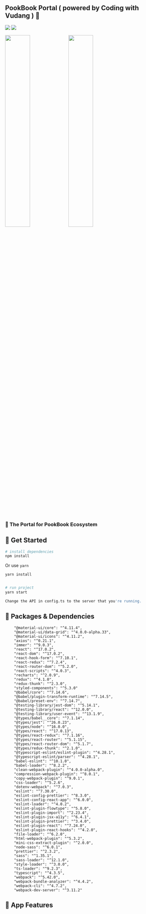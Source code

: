  ## PookBook Portal ( powered by Coding with Vudang ) 🚀
 
 
[![](https://img.shields.io/badge/Facebook-CodingwithVudang-blue)](https://www.facebook.com/codingwithvudang)
[![](https://img.shields.io/badge/Gmail-codingwithvudang@gmail.com-red)](mailto:codingwithvudang@gmail@gmail.com)

<div >
<img width="40%" height="40%" src="https://res.cloudinary.com/codingwithvudang/image/upload/v1622117732/logo_hcbfie.png" >
<img width="40%" height="40%" src="https://res.cloudinary.com/codingwithvudang/image/upload/v1622100868/sz4scfp9eit31cqy8xnf.jpg" >
</div>

 ### 🚀 The Portal for PookBook Ecosystem 


## 🚀 Get Started

``` bash
# install dependencies
npm install
```
Or use `yarn`
``` bash
yarn install
```
``` bash

# run project
yarn start
```
``` bash
Change the API in config.ts to the server that you're running. 
```
## 🚀 Packages & Dependencies
```
    "@material-ui/core": "^4.11.4",
    "@material-ui/data-grid": "^4.0.0-alpha.33",
    "@material-ui/icons": "^4.11.2",
    "axios": "^0.21.1",
    "immer": "^9.0.3",
    "react": "^17.0.2",
    "react-dom": "^17.0.2",
    "react-hook-form": "^7.10.1",
    "react-redux": "^7.2.4",
    "react-router-dom": "^5.2.0",
    "react-scripts": "^4.0.3",
    "recharts": "^2.0.9",
    "redux": "^4.1.0",
    "redux-thunk": "^2.3.0",
    "styled-components": "^5.3.0"
    "@babel/core": "^7.14.6",
    "@babel/plugin-transform-runtime": "^7.14.5",
    "@babel/preset-env": "^7.14.7",
    "@testing-library/jest-dom": "^5.14.1",
    "@testing-library/react": "^12.0.0",
    "@testing-library/user-event": "^13.1.9",
    "@types/babel__core": "^7.1.14",
    "@types/jest": "^26.0.23",
    "@types/node": "^16.0.0",
    "@types/react": "^17.0.13",
    "@types/react-redux": "^7.1.16",
    "@types/react-router": "^5.1.15",
    "@types/react-router-dom": "^5.1.7",
    "@types/redux-thunk": "^2.1.0",
    "@typescript-eslint/eslint-plugin": "^4.28.1",
    "@typescript-eslint/parser": "^4.28.1",
    "babel-eslint": "^10.1.0",
    "babel-loader": "^8.2.2",
    "clean-webpack-plugin": "^4.0.0-alpha.0",
    "compression-webpack-plugin": "^8.0.1",
    "copy-webpack-plugin": "^9.0.1",
    "css-loader": "^5.2.6",
    "dotenv-webpack": "^7.0.3",
    "eslint": "^7.30.0",
    "eslint-config-prettier": "^8.3.0",
    "eslint-config-react-app": "^6.0.0",
    "eslint-loader": "^4.0.2",
    "eslint-plugin-flowtype": "^5.8.0",
    "eslint-plugin-import": "^2.23.4",
    "eslint-plugin-jsx-a11y": "^6.4.1",
    "eslint-plugin-prettier": "^3.4.0",
    "eslint-plugin-react": "^7.24.0",
    "eslint-plugin-react-hooks": "^4.2.0",
    "file-loader": "^6.2.0",
    "html-webpack-plugin": "^5.3.2",
    "mini-css-extract-plugin": "^2.0.0",
    "node-sass": "^6.0.1",
    "prettier": "^2.3.2",
    "sass": "^1.35.1",
    "sass-loader": "^12.1.0",
    "style-loader": "^3.0.0",
    "ts-loader": "^9.2.3",
    "typescript": "^4.3.5",
    "webpack": "^5.42.0",
    "webpack-bundle-analyzer": "^4.4.2",
    "webpack-cli": "^4.7.2",
    "webpack-dev-server": "^3.11.2"
```

## 🚀 App Features






